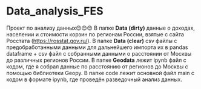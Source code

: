 # Data_analysis_FES
Проект по анализу данных😊😊😊
В папке __Data (dirty)__ данные о доходах, населении и стоимости корзин по регионам России, взятые с сайта Росстата (https://rosstat.gov.ru/). В папке __Data (clear)__ csv файлы с предобработанными данными для дальнейшего импорта их в pandas dataframe + csv файл с собранными данными о расстоянии от Москвы до различных регионов России. В папке __Geodata__ лежит ipynb файл с кодом, где я собрал данные по расстоянию от регионов до Москвы с помощью библиотеки Geopy. В папке code лежит основной файл main с кодом в формате ipynb, где проведён разведочный анализ данных.

 